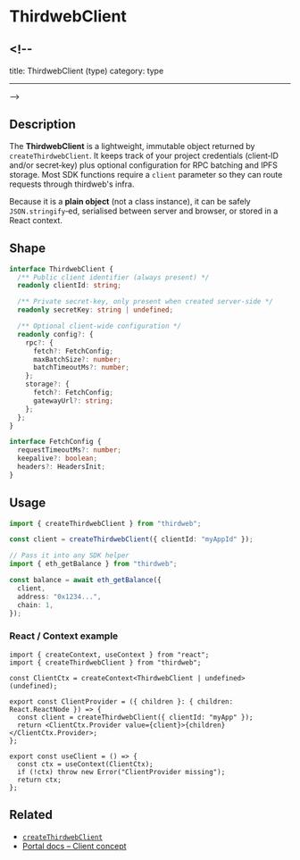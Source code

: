 # ThirdwebClient

## <!--

title: ThirdwebClient (type)
category: type

---

-->

## Description

The **ThirdwebClient** is a lightweight, immutable object returned by `createThirdwebClient`. It keeps track of your project credentials (client‑ID and/or secret‑key) plus optional configuration for RPC batching and IPFS storage. Most SDK functions require a `client` parameter so they can route requests through thirdweb's infra.

Because it is a **plain object** (not a class instance), it can be safely `JSON.stringify`‑ed, serialised between server and browser, or stored in a React context.

## Shape

```ts
interface ThirdwebClient {
  /** Public client identifier (always present) */
  readonly clientId: string;

  /** Private secret‑key, only present when created server‑side */
  readonly secretKey: string | undefined;

  /** Optional client‑wide configuration */
  readonly config?: {
    rpc?: {
      fetch?: FetchConfig;
      maxBatchSize?: number;
      batchTimeoutMs?: number;
    };
    storage?: {
      fetch?: FetchConfig;
      gatewayUrl?: string;
    };
  };
}

interface FetchConfig {
  requestTimeoutMs?: number;
  keepalive?: boolean;
  headers?: HeadersInit;
}
```

## Usage

```ts no‑lint
import { createThirdwebClient } from "thirdweb";

const client = createThirdwebClient({ clientId: "myAppId" });

// Pass it into any SDK helper
import { eth_getBalance } from "thirdweb";

const balance = await eth_getBalance({
  client,
  address: "0x1234...",
  chain: 1,
});
```

### React / Context example

```tsx no‑lint
import { createContext, useContext } from "react";
import { createThirdwebClient } from "thirdweb";

const ClientCtx = createContext<ThirdwebClient | undefined>(undefined);

export const ClientProvider = ({ children }: { children: React.ReactNode }) => {
  const client = createThirdwebClient({ clientId: "myApp" });
  return <ClientCtx.Provider value={client}>{children}</ClientCtx.Provider>;
};

export const useClient = () => {
  const ctx = useContext(ClientCtx);
  if (!ctx) throw new Error("ClientProvider missing");
  return ctx;
};
```

## Related

- [`createThirdwebClient`](../functions/createThirdwebClient.md)
- [Portal docs – Client concept](https://portal.thirdweb.com/typescript/v5/client)
